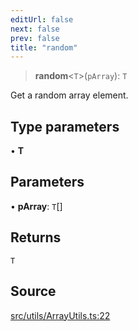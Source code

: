 ```yaml
---
editUrl: false
next: false
prev: false
title: "random"
---
```


> **random**\<`T`\>(`pArray`): `T`

Get a random array element.

## Type parameters

• **T**

## Parameters

• **pArray**: `T`[]

## Returns

`T`

## Source

[src/utils/ArrayUtils.ts:22](https://github.com/relishinc/dill-pixel/blob/c79d8e8552aaa0f13a29535c819ae67d025b4669/src/utils/ArrayUtils.ts#L22)
